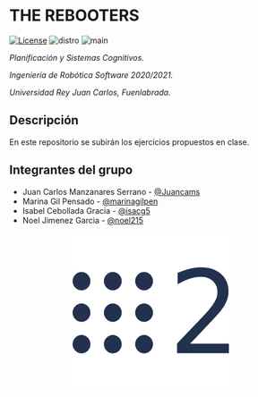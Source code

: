 # THE REBOOTERS

[![License](https://img.shields.io/badge/License-Apache%202.0-blue.svg)](https://opensource.org/licenses/Apache-2.0)
![distro](https://img.shields.io/badge/ROS2-foxy-blue)
![main](https://github.com/Juancams/plan_sist_cogn/workflows/main/badge.svg)

_Planificación y Sistemas Cognitivos._

_Ingeniería de Robótica Software 2020/2021._

_Universidad Rey Juan Carlos, Fuenlabrada._

## Descripción

En este repositorio se subirán los ejercicios propuestos en clase.

## Integrantes del grupo

* Juan Carlos Manzanares Serrano - [@Juancams](https://github.com/Juancams/)
* Marina Gil Pensado - [@marinagilpen](https://github.com/marinagilpen/)
* Isabel Cebollada Gracia - [@isacg5](https://github.com/isacg5/)
* Noel Jimenez Garcia - [@noel215](https://github.com/noel215/)

<p align="center">
  <img align="center" src="https://github.com/Juancams/plan_sist_cogn/blob/main/resources/ros2.png">
</p>
